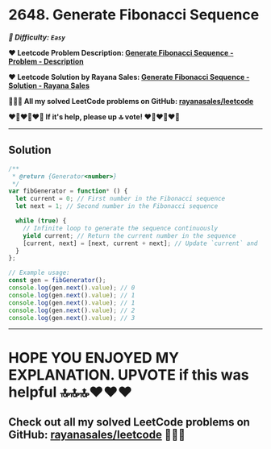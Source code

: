 # 2648. Generate Fibonacci Sequence

**_🌱 Difficulty: `Easy`_**

**❤️ Leetcode Problem Description: [Generate Fibonacci Sequence - Problem - Description](https://leetcode.com/problems/generate-fibonacci-sequence/description/)**

**❤️ Leetcode Solution by Rayana Sales: [Generate Fibonacci Sequence - Solution - Rayana Sales](https://leetcode.com/problems/generate-fibonacci-sequence/solutions/5733947/the-easiest-solution-simple-to-understand-javascript-solution/)**

**💁🏻‍♀️ All my solved LeetCode problems on GitHub: [rayanasales/leetcode](https://github.com/rayanasales/leetcode)**

**❤️‍🔥❤️‍🔥❤️‍🔥 If it's help, please up 🔝 vote! ❤️‍🔥❤️‍🔥❤️‍🔥**

---

## Solution

```javascript []
/**
 * @return {Generator<number>}
 */
var fibGenerator = function* () {
  let current = 0; // First number in the Fibonacci sequence
  let next = 1; // Second number in the Fibonacci sequence

  while (true) {
    // Infinite loop to generate the sequence continuously
    yield current; // Return the current number in the sequence
    [current, next] = [next, current + next]; // Update `current` and `next` to the next two numbers in the sequence
  }
};

// Example usage:
const gen = fibGenerator();
console.log(gen.next().value); // 0
console.log(gen.next().value); // 1
console.log(gen.next().value); // 1
console.log(gen.next().value); // 2
console.log(gen.next().value); // 3
```

---

# HOPE YOU ENJOYED MY EXPLANATION. UPVOTE if this was helpful 🔝🔝🔝❤️❤️❤️

## Check out all my solved LeetCode problems on GitHub: [rayanasales/leetcode](https://github.com/rayanasales/leetcode) 🤙😚🤘
